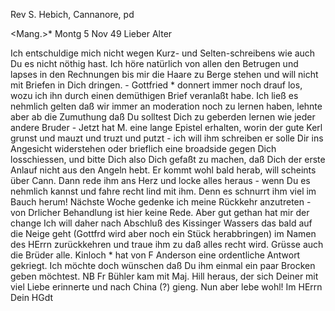 Rev S. Hebich, Cannanore, pd

 <Mang.>* Montg 5 Nov 49
Lieber Alter

Ich entschuldige mich nicht wegen Kurz- und Selten-schreibens wie auch Du es nicht nöthig hast. Ich höre natürlich von allen den Betrugen und lapses in den Rechnungen bis mir die Haare zu Berge stehen und will nicht mit Briefen in Dich dringen. - Gottfried <Weigle>* donnert immer noch drauf los, wozu ich ihn durch einen demüthigen Brief veranlaßt habe. Ich ließ es nehmlich gelten daß wir immer an moderation noch zu lernen haben, lehnte aber ab die Zumuthung daß Du solltest Dich zu geberden lernen wie jeder andere Bruder - Jetzt hat M. eine lange Epistel erhalten, worin der gute Kerl grunst und mauzt und truzt und putzt - ich will ihm schreiben er solle Dir ins Angesicht widerstehen oder brieflich eine broadside gegen Dich losschiessen, und bitte Dich also Dich gefaßt zu machen, daß Dich der erste Anlauf nicht aus den Angeln hebt. Er kommt wohl bald herab, will scheints über Cann. Dann rede ihm ans Herz und locke alles heraus - wenn Du es nehmlich kannst und fahre recht lind mit ihm. Denn es schnurrt ihm viel im Bauch herum! Nächste Woche gedenke ich meine Rückkehr anzutreten - von Drlicher Behandlung ist hier keine Rede. Aber gut gethan hat mir der change Ich will daher nach Abschluß des Kissinger Wassers das bald auf die Neige geht (Gottfrd wird aber noch ein Stück herabbringen) im Namen des HErrn zurückkehren und traue ihm zu daß alles recht wird. Grüsse auch die Brüder alle. Kinloch <Kaplan>* hat von F Anderson eine ordentliche Antwort gekriegt. Ich möchte doch wünschen daß Du ihm einmal ein paar Brocken geben möchtest. NB Fr Bühler kam mit Maj. Hill heraus, der sich Deiner mit viel Liebe erinnerte und nach China (?) gieng. Nun aber lebe wohl!  Im HErrn Dein
 HGdt

